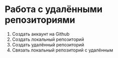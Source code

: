  # **Работа с удалёнными репозиториями**

 1. Создать аккаунт на Github
 2. Создать локальный репозиторий
 3. Создать удалённый репозиторий
 4. Связать локальный репозиторий с удалённым